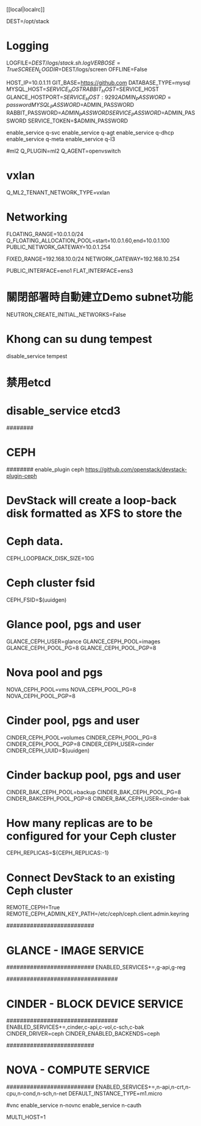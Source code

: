 [[local|localrc]]

DEST=/opt/stack

# Logging
LOGFILE=$DEST/logs/stack.sh.log
VERBOSE=True
SCREEN_LOGDIR=$DEST/logs/screen
OFFLINE=False

HOST_IP=10.0.1.11
GIT_BASE=https://github.com
DATABASE_TYPE=mysql
MYSQL_HOST=$SERVICE_HOST
RABBIT_HOST=$SERVICE_HOST
GLANCE_HOSTPORT=$SERVICE_HOST:9292
ADMIN_PASSWORD=password
MYSQL_PASSWORD=$ADMIN_PASSWORD
RABBIT_PASSWORD=$ADMIN_PASSWORD
SERVICE_PASSWORD=$ADMIN_PASSWORD
SERVICE_TOKEN=$ADMIN_PASSWORD

enable_service q-svc
enable_service q-agt
enable_service q-dhcp
enable_service q-meta
enable_service q-l3

#ml2
Q_PLUGIN=ml2
Q_AGENT=openvswitch

# vxlan
Q_ML2_TENANT_NETWORK_TYPE=vxlan

# Networking
FLOATING_RANGE=10.0.1.0/24
Q_FLOATING_ALLOCATION_POOL=start=10.0.1.60,end=10.0.1.100
PUBLIC_NETWORK_GATEWAY=10.0.1.254

FIXED_RANGE=192.168.10.0/24
NETWORK_GATEWAY=192.168.10.254

PUBLIC_INTERFACE=eno1
FLAT_INTERFACE=ens3
# 關閉部署時自動建立Demo subnet功能
NEUTRON_CREATE_INITIAL_NETWORKS=False

# Khong can su dung tempest
disable_service tempest

# 禁用etcd
# disable_service etcd3

########
# CEPH #
########
enable_plugin ceph https://github.com/openstack/devstack-plugin-ceph

# DevStack will create a loop-back disk formatted as XFS to store the
# Ceph data.
CEPH_LOOPBACK_DISK_SIZE=10G

# Ceph cluster fsid
CEPH_FSID=$(uuidgen)

# Glance pool, pgs and user
GLANCE_CEPH_USER=glance
GLANCE_CEPH_POOL=images
GLANCE_CEPH_POOL_PG=8
GLANCE_CEPH_POOL_PGP=8

# Nova pool and pgs
NOVA_CEPH_POOL=vms
NOVA_CEPH_POOL_PG=8
NOVA_CEPH_POOL_PGP=8

# Cinder pool, pgs and user
CINDER_CEPH_POOL=volumes
CINDER_CEPH_POOL_PG=8
CINDER_CEPH_POOL_PGP=8
CINDER_CEPH_USER=cinder
CINDER_CEPH_UUID=$(uuidgen)

# Cinder backup pool, pgs and user
CINDER_BAK_CEPH_POOL=backup
CINDER_BAK_CEPH_POOL_PG=8
CINDER_BAKCEPH_POOL_PGP=8
CINDER_BAK_CEPH_USER=cinder-bak

# How many replicas are to be configured for your Ceph cluster
CEPH_REPLICAS=${CEPH_REPLICAS:-1}

# Connect DevStack to an existing Ceph cluster
REMOTE_CEPH=True
REMOTE_CEPH_ADMIN_KEY_PATH=/etc/ceph/ceph.client.admin.keyring


##########################
# GLANCE - IMAGE SERVICE #
##########################
ENABLED_SERVICES+=,g-api,g-reg


#################################
# CINDER - BLOCK DEVICE SERVICE #
#################################
ENABLED_SERVICES+=,cinder,c-api,c-vol,c-sch,c-bak
CINDER_DRIVER=ceph
CINDER_ENABLED_BACKENDS=ceph


##########################
# NOVA - COMPUTE SERVICE #
##########################
ENABLED_SERVICES+=,n-api,n-crt,n-cpu,n-cond,n-sch,n-net
DEFAULT_INSTANCE_TYPE=m1.micro

#vnc
enable_service n-novnc
enable_service n-cauth

MULTI_HOST=1
